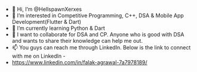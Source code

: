 - 👋 Hi, I’m @HellspawnXerxes
- 👀 I’m interested in Competitive Programming, C++, DSA & Mobile App Development(Flutter & Dart)
- 🌱 I’m currently learning Python & Dart
- :handshake: I want to collaborate for DSA and CP. Anyone who is good with DSA and wants to share their knowledge can help me out.
- 📫 You guys can reach me through LinkedIn. Below is the link to connect with me on LinkedIn - 
- https://www.linkedin.com/in/falak-agrawal-7a7978189/

<!---
HellspawnXerxes/HellspawnXerxes is a ✨ special ✨ repository because its `README.md` (this file) appears on your GitHub profile.
You can click the Preview link to take a look at your changes.
--->
